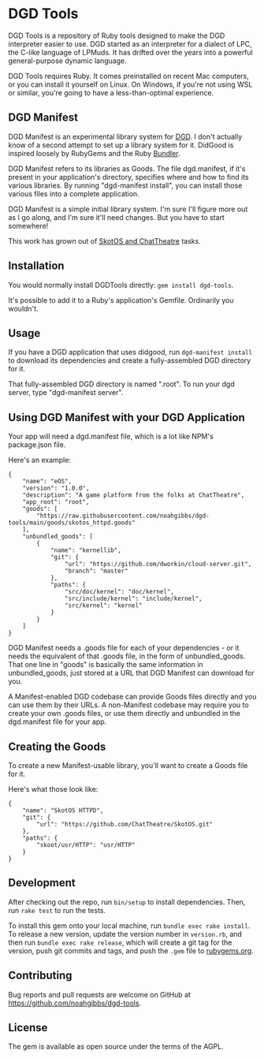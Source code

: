 # DGD Tools

DGD Tools is a repository of Ruby tools designed to make the DGD interpreter easier to use. DGD started as an interpreter for a dialect of LPC, the C-like language of LPMuds. It has drifted over the years into a powerful general-purpose dynamic language.

DGD Tools requires Ruby. It comes preinstalled on recent Mac computers, or you can install it yourself on Linux. On Windows, if you're not using WSL or similar, you're going to have a less-than-optimal experience.

## DGD Manifest

DGD Manifest is an experimental library system for [DGD](https://github.com/dworkin/LPC). I don't actually know of a second attempt to set up a library system for it. DidGood is inspired loosely by RubyGems and the Ruby [Bundler](https://bundler.io).

DGD Manifest refers to its libraries as Goods. The file dgd.manifest, if it's present in your application's directory, specifies where and how to find its various libraries. By running "dgd-manifest install", you can install those various files into a complete application.

DGD Manifest is a simple initial library system. I'm sure I'll figure more out as I go along, and I'm sure it'll need changes. But you have to start somewhere!

This work has grown out of [SkotOS and ChatTheatre](https://github.com/ChatTheatre) tasks.

## Installation

You would normally install DGDTools directly: `gem install dgd-tools`.

It's possible to add it to a Ruby's application's Gemfile. Ordinarily you wouldn't.

## Usage

If you have a DGD application that uses didgood, run `dgd-manifest install` to download its dependencies and create a fully-assembled DGD directory for it.

That fully-assembled DGD directory is named ".root". To run your dgd server, type "dgd-manifest server".

## Using DGD Manifest with your DGD Application

Your app will need a dgd.manifest file, which is a lot like NPM's package.json file.

Here's an example:

```
{
    "name": "eOS",
    "version": "1.0.0",
    "description": "A game platform from the folks at ChatTheatre",
    "app_root": "root",
    "goods": [
        "https://raw.githubusercontent.com/noahgibbs/dgd-tools/main/goods/skotos_httpd.goods"
    ],
    "unbundled_goods": [
        {
            "name": "kernellib",
            "git": {
                "url": "https://github.com/dworkin/cloud-server.git",
                "branch": "master"
            },
            "paths": {
                "src/doc/kernel": "doc/kernel",
                "src/include/kernel": "include/kernel",
                "src/kernel": "kernel"
            }
        }
    ]
}
```

DGD Manifest needs a .goods file for each of your dependencies - or it needs the equivalent of that .goods file, in the form of unbundled_goods. That one line in "goods" is basically the same information in unbundled_goods, just stored at a URL that DGD Manifest can download for you.

A Manifest-enabled DGD codebase can provide Goods files directly and you can use them by their URLs. A non-Manifest codebase may require you to create your own .goods files, or use them directly and unbundled in the dgd.manifest file for your app.

## Creating the Goods

To create a new Manifest-usable library, you'll want to create a Goods file for it.

Here's what those look like:

```
{
    "name": "SkotOS HTTPD",
    "git": {
        "url": "https://github.com/ChatTheatre/SkotOS.git"
    },
    "paths": {
        "skoot/usr/HTTP": "usr/HTTP"
    }
}
```

## Development

After checking out the repo, run `bin/setup` to install dependencies. Then, run `rake test` to run the tests.

To install this gem onto your local machine, run `bundle exec rake install`. To release a new version, update the version number in `version.rb`, and then run `bundle exec rake release`, which will create a git tag for the version, push git commits and tags, and push the `.gem` file to [rubygems.org](https://rubygems.org).

## Contributing

Bug reports and pull requests are welcome on GitHub at https://github.com/noahgibbs/dgd-tools.

## License

The gem is available as open source under the terms of the AGPL.
